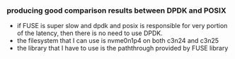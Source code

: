 ### producing good comparison results between DPDK and POSIX
- if FUSE is super slow and dpdk and posix is responsible for very portion of the latency, then there is no need to use DPDK.
- the filesystem that I can use is nvme0n1p4 on both c3n24 and c3n25
- the library that I have to use is the paththrough provided by FUSE library
